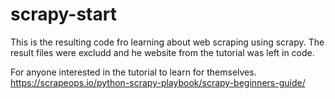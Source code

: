 # scrapy-start
This is the resulting code fro learning about web scraping using scrapy. 
The result files were excludd and he website from the tutorial was left in code.

For anyone interested in the tutorial to learn for themselves.
https://scrapeops.io/python-scrapy-playbook/scrapy-beginners-guide/
